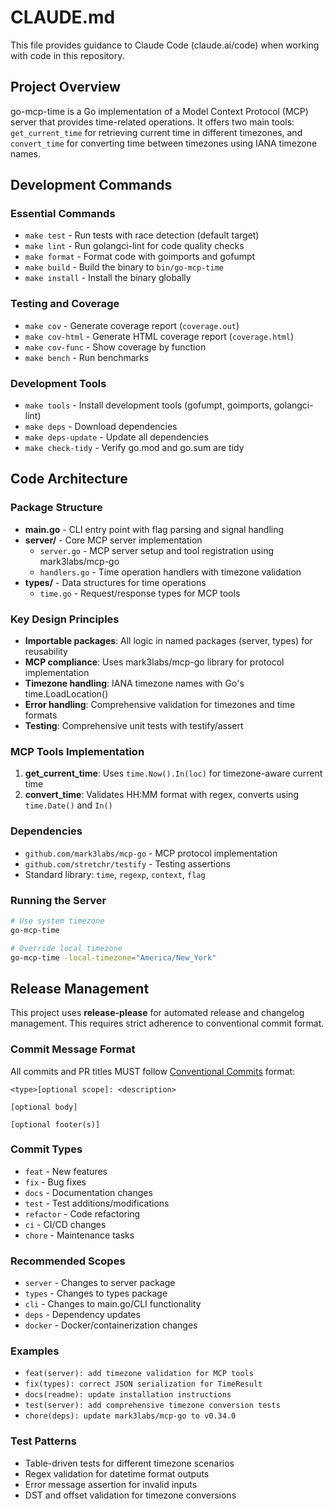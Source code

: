 # CLAUDE.md

This file provides guidance to Claude Code (claude.ai/code) when working with code in this repository.

## Project Overview

go-mcp-time is a Go implementation of a Model Context Protocol (MCP) server that provides time-related operations. It offers two main tools: `get_current_time` for retrieving current time in different timezones, and `convert_time` for converting time between timezones using IANA timezone names.

## Development Commands

### Essential Commands
- `make test` - Run tests with race detection (default target)
- `make lint` - Run golangci-lint for code quality checks
- `make format` - Format code with goimports and gofumpt
- `make build` - Build the binary to `bin/go-mcp-time`
- `make install` - Install the binary globally

### Testing and Coverage
- `make cov` - Generate coverage report (`coverage.out`)
- `make cov-html` - Generate HTML coverage report (`coverage.html`)
- `make cov-func` - Show coverage by function
- `make bench` - Run benchmarks

### Development Tools
- `make tools` - Install development tools (gofumpt, goimports, golangci-lint)
- `make deps` - Download dependencies
- `make deps-update` - Update all dependencies
- `make check-tidy` - Verify go.mod and go.sum are tidy

## Code Architecture

### Package Structure
- **main.go** - CLI entry point with flag parsing and signal handling
- **server/** - Core MCP server implementation
  - `server.go` - MCP server setup and tool registration using mark3labs/mcp-go
  - `handlers.go` - Time operation handlers with timezone validation
- **types/** - Data structures for time operations
  - `time.go` - Request/response types for MCP tools

### Key Design Principles
- **Importable packages**: All logic in named packages (server, types) for reusability
- **MCP compliance**: Uses mark3labs/mcp-go library for protocol implementation
- **Timezone handling**: IANA timezone names with Go's time.LoadLocation()
- **Error handling**: Comprehensive validation for timezones and time formats
- **Testing**: Comprehensive unit tests with testify/assert

### MCP Tools Implementation
1. **get_current_time**: Uses `time.Now().In(loc)` for timezone-aware current time
2. **convert_time**: Validates HH:MM format with regex, converts using `time.Date()` and `In()`

### Dependencies
- `github.com/mark3labs/mcp-go` - MCP protocol implementation
- `github.com/stretchr/testify` - Testing assertions
- Standard library: `time`, `regexp`, `context`, `flag`

### Running the Server
```bash
# Use system timezone
go-mcp-time

# Override local timezone
go-mcp-time -local-timezone="America/New_York"
```

## Release Management

This project uses **release-please** for automated release and changelog management. This requires strict adherence to conventional commit format.

### Commit Message Format
All commits and PR titles MUST follow [Conventional Commits](https://www.conventionalcommits.org/) format:
```
<type>[optional scope]: <description>

[optional body]

[optional footer(s)]
```

### Commit Types
- `feat` - New features
- `fix` - Bug fixes  
- `docs` - Documentation changes
- `test` - Test additions/modifications
- `refactor` - Code refactoring
- `ci` - CI/CD changes
- `chore` - Maintenance tasks

### Recommended Scopes
- `server` - Changes to server package
- `types` - Changes to types package
- `cli` - Changes to main.go/CLI functionality
- `deps` - Dependency updates
- `docker` - Docker/containerization changes

### Examples
- `feat(server): add timezone validation for MCP tools`
- `fix(types): correct JSON serialization for TimeResult`
- `docs(readme): update installation instructions`
- `test(server): add comprehensive timezone conversion tests`
- `chore(deps): update mark3labs/mcp-go to v0.34.0`

### Test Patterns
- Table-driven tests for different timezone scenarios
- Regex validation for datetime format outputs
- Error message assertion for invalid inputs
- DST and offset validation for timezone conversions
